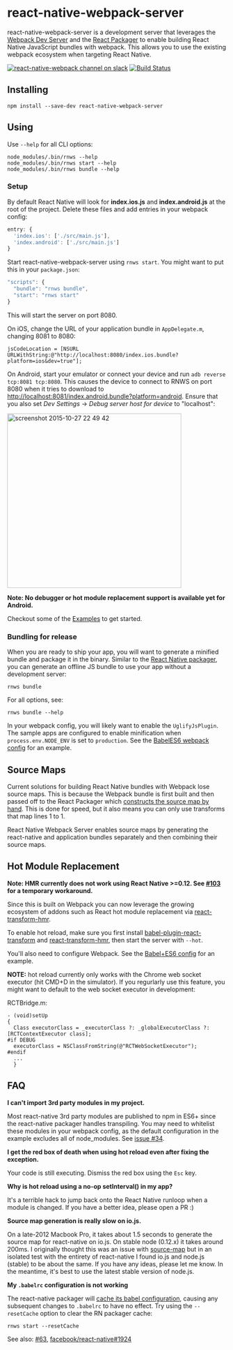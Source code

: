 # react-native-webpack-server

react-native-webpack-server is a development server that leverages the [Webpack Dev Server](https://github.com/webpack/webpack-dev-server) and the [React Packager](https://github.com/facebook/react-native/tree/master/packager) to enable building React Native JavaScript bundles with webpack. This allows you to use the existing webpack ecosystem when targeting React Native.

[![react-native-webpack channel on slack](https://img.shields.io/badge/discord-%23react--native--webpack%20%40%20reactiflux-61dafb.svg?style=flat-square)](http://www.reactiflux.com)
[![Build Status](https://travis-ci.org/mjohnston/react-native-webpack-server.svg)](https://travis-ci.org/mjohnston/react-native-webpack-server)

## Installing

```shell
npm install --save-dev react-native-webpack-server
```

## Using

Use `--help` for all CLI options:

```shell
node_modules/.bin/rnws --help
node_modules/.bin/rnws start --help
node_modules/.bin/rnws bundle --help
```

### Setup

By default React Native will look for **index.ios.js** and **index.android.js** at the root of the project. Delete these files and add entries in your webpack config:

```js
entry: {
  'index.ios': ['./src/main.js'],
  'index.android': ['./src/main.js']
}
```

Start react-native-webpack-server using `rnws start`. You might want to put this in your `package.json`:

```js
"scripts": {
  "bundle": "rnws bundle",
  "start": "rnws start"
}
```

This will start the server on port 8080.

On iOS, change the URL of your application bundle in `AppDelegate.m`, changing 8081 to 8080:

```objc
jsCodeLocation = [NSURL URLWithString:@"http://localhost:8080/index.ios.bundle?platform=ios&dev=true"];
```

On Android, start your emulator or connect your device and run `adb reverse tcp:8081 tcp:8080`. This causes the device to connect to RNWS on port 8080 when it tries to download to <http://localhost:8081/index.android.bundle?platform=android>. Ensure that you also set _Dev Settings_ -> _Debug server host for device_ to "localhost":

<img width="400" alt="screenshot 2015-10-27 22 49 42" src="https://cloud.githubusercontent.com/assets/2177366/10778764/62bf9f80-7cff-11e5-8710-c2e9039f0350.png">

**Note: No debugger or hot module replacement support is available yet for Android.**

Checkout some of the [Examples](/Examples) to get started.

### Bundling for release

When you are ready to ship your app, you will want to generate a minified bundle and package it in the binary. Similar to the [React Native packager](https://facebook.github.io/react-native/docs/running-on-device-ios.html#using-offline-bundle), you can generate an offline JS bundle to use your app without a development server:

```shell
rnws bundle
```

For all options, see:

```shell
rnws bundle --help
```

In your webpack config, you will likely want to enable the `UglifyJsPlugin`. The sample apps are configured to enable minification when `process.env.NODE_ENV` is set to `production`. See the [BabelES6 webpack config](https://github.com/mjohnston/react-native-webpack-server/blob/master/Examples/BabelES6/webpack.config.js#L41) for an example.

## Source Maps

Current solutions for building React Native bundles with Webpack lose source maps. This is because the Webpack bundle is first built and then passed off to the React Packager which [constructs the source map by hand](https://github.com/facebook/react-native/blob/master/packager/react-packager/src/Packager/Package.js#L149). This is done for speed, but it also means you can only use transforms that map lines 1 to 1.

React Native Webpack Server enables source maps by generating the react-native and application bundles separately and then combining their source maps.

## Hot Module Replacement

**Note: HMR currently does not work using React Native >=0.12. See [#103](https://github.com/mjohnston/react-native-webpack-server/issues/103) for a temporary workaround.**

Since this is built on Webpack you can now leverage the growing ecosystem of addons such as React hot module replacement via [react-transform-hmr](https://github.com/gaearon/react-transform-hmr).

To enable hot reload, make sure you first install [babel-plugin-react-transform](https://github.com/gaearon/babel-plugin-react-transform) and [react-transform-hmr](https://github.com/gaearon/react-transform-hmr), then start the server with `--hot`.

You'll also need to configure Webpack. See the [Babel+ES6 config](https://github.com/mjohnston/react-native-webpack-server/blob/master/Examples/BabelES6/webpack.config.js) for an example.

**NOTE:** hot reload currently only works with the Chrome web socket executor (hit CMD+D in the simulator). If you regurlarly use this feature, you might want to default to the web socket executor in development:

RCTBridge.m:
```objc
- (void)setUp
{
  Class executorClass = _executorClass ?: _globalExecutorClass ?: [RCTContextExecutor class];
#if DEBUG
  executorClass = NSClassFromString(@"RCTWebSocketExecutor");
#endif
  ...
  }
```

## FAQ

**I can't import 3rd party modules in my project.**

Most react-native 3rd party modules are published to npm in ES6+ since the react-native packager handles transpiling. You may need to whitelist these modules in your webpack config, as the default configuration in the example excludes all of node_modules. See [issue #34](https://github.com/mjohnston/react-native-webpack-server/issues/34).

**I get the red box of death when using hot reload even after fixing the exception.**

Your code is still executing. Dismiss the red box using the `Esc` key.

**Why is hot reload using a no-op setInterval() in my app?**

It's a terrible hack to jump back onto the React Native runloop when a module is changed. If you have a better idea, please open a PR :)

**Source map generation is really slow on io.js.**

On a late-2012 Macbook Pro, it takes about 1.5 seconds to generate the source map for react-native on io.js. On stable node (0.12.x) it takes around 200ms. I originally thought this was an issue with [source-map](https://github.com/mozilla/source-map) but in an isolated test with the entirety of react-native I found io.js and node.js (stable) to be about the same. If you have any ideas, please let me know. In the meantime, it's best to use the latest stable version of node.js.

**My `.babelrc` configuration is not working**

The react-native packager will [cache its babel configuration](https://github.com/facebook/react-native/issues/1924), causing any subsequent changes to `.babelrc` to have no effect. Try using the `--resetCache` option to clear the RN packager cache:

```shell
rnws start --resetCache
```

See also: [#63](https://github.com/mjohnston/react-native-webpack-server/issues/63), [facebook/react-native#1924](https://github.com/facebook/react-native/issues/1924)
